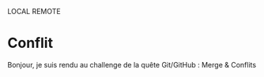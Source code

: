 LOCAL
REMOTE
# Conflit
Bonjour, je suis rendu au challenge de la quête Git/GitHub : Merge & Conflits
